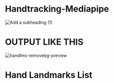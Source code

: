 # Handtracking-Mediapipe

![Add a subheading (1)](https://user-images.githubusercontent.com/98689629/189796982-9f9e91e4-7e57-4f48-a638-983b404bd94f.png)
# OUTPUT LIKE THIS 
![handlms-removebg-preview](https://user-images.githubusercontent.com/98689629/189797183-6f146035-492c-4ee7-a8bd-155b8c821059.png)
#  Hand Landmarks List 
